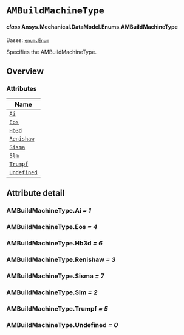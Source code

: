 # `AMBuildMachineType`

<a id="ansys.mechanical.stubs.v242.Ansys.Mechanical.DataModel.Enums.AMBuildMachineType"></a>

#### *class* Ansys.Mechanical.DataModel.Enums.AMBuildMachineType

Bases: [`enum.Enum`](https://docs.python.org/3/library/enum.html#enum.Enum)

Specifies the AMBuildMachineType.

<!-- !! processed by numpydoc !! -->

<a id="overview"></a>

## Overview

### Attributes

| Name |
| ------------------------------------------------------------------------------------------------------------------------ |
| [`Ai`](#AMBuildMachineType.Ai) |
| [`Eos`](#AMBuildMachineType.Eos) |
| [`Hb3d`](#AMBuildMachineType.Hb3d) |
| [`Renishaw`](#AMBuildMachineType.Renishaw) |
| [`Sisma`](#AMBuildMachineType.Sisma) |
| [`Slm`](#AMBuildMachineType.Slm) |
| [`Trumpf`](#AMBuildMachineType.Trumpf) |
| [`Undefined`](#AMBuildMachineType.Undefined) |

<a id="attribute-detail"></a>

## Attribute detail

<a id="AMBuildMachineType.Ai"></a>

### AMBuildMachineType.Ai *= 1*

<a id="AMBuildMachineType.Eos"></a>

### AMBuildMachineType.Eos *= 4*

<a id="AMBuildMachineType.Hb3d"></a>

### AMBuildMachineType.Hb3d *= 6*

<a id="AMBuildMachineType.Renishaw"></a>

### AMBuildMachineType.Renishaw *= 3*

<a id="AMBuildMachineType.Sisma"></a>

### AMBuildMachineType.Sisma *= 7*

<a id="AMBuildMachineType.Slm"></a>

### AMBuildMachineType.Slm *= 2*

<a id="AMBuildMachineType.Trumpf"></a>

### AMBuildMachineType.Trumpf *= 5*

<a id="AMBuildMachineType.Undefined"></a>

### AMBuildMachineType.Undefined *= 0*


